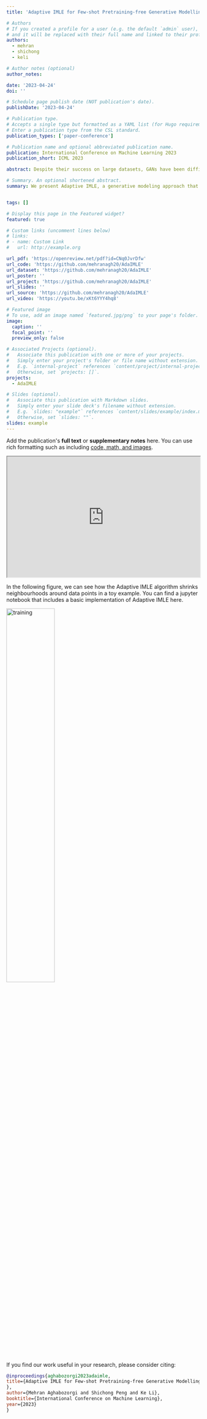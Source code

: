 ```yaml
---
title: 'Adaptive IMLE for Few-shot Pretraining-free Generative Modelling'

# Authors
# If you created a profile for a user (e.g. the default `admin` user), write the username (folder name) here
# and it will be replaced with their full name and linked to their profile.
authors:
  - mehran
  - shichong
  - keli

# Author notes (optional)
author_notes:

date: '2023-04-24'
doi: ''

# Schedule page publish date (NOT publication's date).
publishDate: '2023-04-24'

# Publication type.
# Accepts a single type but formatted as a YAML list (for Hugo requirements).
# Enter a publication type from the CSL standard.
publication_types: ['paper-conference']

# Publication name and optional abbreviated publication name.
publication: International Conference on Machine Learning 2023
publication_short: ICML 2023

abstract: Despite their success on large datasets, GANs have been difficult to apply in the few-shot setting, where only a limited number of training examples are provided. Due to mode collapse, GANs tend to ignore some training examples, causing overfitting to a subset of the training dataset, which is small in the first place. A recent method called Implicit Maximum Likelihood Estimation (IMLE) is an alternative to GAN that tries to address this issue. It uses the same kind of generators as GANs but trains it with a different objective that encourages mode coverage. However, the theoretical guarantees of IMLE hold under a restrictive condition that the optimal likelihood at all data points is the same. In this paper, we present a more generalized formulation of IMLE which includes the original formulation as a special case, and we prove that the theoretical guarantees hold under weaker conditions. Using this generalized formulation, we further derive a new algorithm, which we dub Adaptive IMLE, which can adapt to the varying difficulty of different training examples. We demonstrate on multiple few-shot image synthesis datasets that our method significantly outperforms existing methods. Our code is available at https://github.com/mehranagh20/AdaIMLE.

# Summary. An optional shortened abstract.
summary: We present Adaptive IMLE, a generative modeling approach that covers all the modes and produces high-quality results. Adaptive IMLE is capble of learning from a few samples from scratch without any auxiliary datasets.  We apply our method to the challenging task of few-shot unconditional image generation with as few as 100 data examples.


tags: []

# Display this page in the Featured widget?
featured: true

# Custom links (uncomment lines below)
# links:
# - name: Custom Link
#   url: http://example.org

url_pdf: 'https://openreview.net/pdf?id=CNq0JvrDfw'
url_code: 'https://github.com/mehranagh20/AdaIMLE'
url_dataset: 'https://github.com/mehranagh20/AdaIMLE'
url_poster: ''
url_project: 'https://github.com/mehranagh20/AdaIMLE'
url_slides: ''
url_source: 'https://github.com/mehranagh20/AdaIMLE'
url_video: 'https://youtu.be/xKt6YYY4hq8'

# Featured image
# To use, add an image named `featured.jpg/png` to your page's folder.
image:
  caption: ''
  focal_point: ''
  preview_only: false

# Associated Projects (optional).
#   Associate this publication with one or more of your projects.
#   Simply enter your project's folder or file name without extension.
#   E.g. `internal-project` references `content/project/internal-project/index.md`.
#   Otherwise, set `projects: []`.
projects:
  - AdaIMLE

# Slides (optional).
#   Associate this publication with Markdown slides.
#   Simply enter your slide deck's filename without extension.
#   E.g. `slides: "example"` references `content/slides/example/index.md`.
#   Otherwise, set `slides: ""`.
slides: example
---
```


<!-- {{% callout note %}}
Click the _Cite_ button above.
{{% /callout %}} -->


Add the publication's **full text** or **supplementary notes** here. You can use rich formatting such as including [code, math, and images](https://docs.hugoblox.com/content/writing-markdown-latex/).

<iframe width="100%" height="315"
src="https://youtube.com/embed/xKt6YYY4hq8">
</iframe>

<!-- include image coders.jpg -->
<p>
In the following figure, we can see how the Adaptive IMLE algorithm shrinks neighbourhoods around data points in a toy example. You can find a jupyter notebook that includes a basic implementation of Adaptive IMLE here.
</p>
<img src="https://mehranagh20.github.io/AdaIMLE/assets/img/adaptive_imle_training.gif" alt="training" width="50%" center/>

<br/>
<!-- include a citation block in markdown -->
<p>
If you find our work useful in your research, please consider citing:
</p>

```bibtex
@inproceedings{aghabozorgi2023adaimle,
title={Adaptive IMLE for Few-shot Pretraining-free Generative Modelling
},
author={Mehran Aghabozorgi and Shichong Peng and Ke Li},
booktitle={International Conference on Machine Learning},
year={2023}
}
```